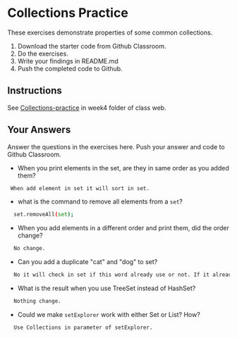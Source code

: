 # Collections Practice

These exercises demonstrate properties of some common collections.

1. Download the starter code from Github Classroom.
2. Do the exercises.
3. Write your findings in README.md
4. Push the completed code to Github.

## Instructions

See [Collections-practice](https://skeoop.github.io/week4/Collections-practice) in week4 folder of class web.

## Your Answers

Answer the questions in the exercises here. Push your answer and code to Github Classroom.

* When you print elements in the set, are they in same order as you added them?

```sh
 When add element in set it will sort in set.
```

* what is the command to remove all elements from a `set`?

```sh
  set.removeAll(set);
```

* When you add elements in a different order and print them, did the order change?

```sh
  No change.
```

* Can you add a duplicate "cat" and "dog" to set?

```sh
  No it will check in set if this word already use or not. If it already use it will not add to set.
```

* What is the result when you use TreeSet instead of HashSet?

```sh
  Nothing change.
```

* Could we make `setExplorer` work with either Set or List?  How?

```sh
  Use Collections in parameter of setExplorer.
```
